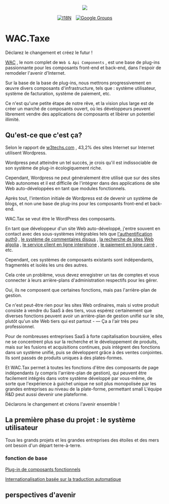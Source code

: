 <p align="center"><a href="https://wac.tax"><img src="https://cdn.jsdelivr.net/gh/wactax/img/logo.svg"/></a></p><p align="center"><a href="https://github.com/wactax/wac.tax/blob/main/doc/README.md#readme"><img alt="I18N" src="https://cdn.jsdelivr.net/gh/wactax/img/t.svg"/></a>　<a href="https://groups.google.com/u/2/g/wactax"><img alt="Google Groups" src="https://cdn.jsdelivr.net/gh/wactax/img/g-groups.svg"/></a></p>

# WAC.Taxe

Déclarez le changement et créez le futur !

[WAC](https://wac.tax) , le nom complet de `Web & Api Components` , est une base de plug-ins passionnante pour les composants front-end et back-end, dans l'espoir de remodeler l'avenir d'Internet.

Sur la base de la base de plug-ins, nous mettrons progressivement en œuvre divers composants d'infrastructure, tels que : système utilisateur, système de facturation, système de paiement, etc.

Ce n'est qu'une petite étape de notre rêve, et la vision plus large est de créer un marché de composants ouvert, où les développeurs peuvent librement vendre des applications de composants et libérer un potentiel illimité.

## Qu'est-ce que c'est ça?

Selon le rapport de [w3techs.com](https://w3techs.com/technologies/details/cm-wordpress) , 43,2% des sites Internet sur Internet utilisent Wordpress.

Wordpress peut atteindre un tel succès, je crois qu'il est indissociable de son système de plug-in écologiquement riche.

Cependant, Wordpress ne peut généralement être utilisé que sur des sites Web autonomes et il est difficile de l'intégrer dans des applications de site Web auto-développées en tant que modules fonctionnels.

Après tout, l'intention initiale de Wordpress est de devenir un système de blogs, et non une base de plug-ins pour les composants front-end et back-end.

WAC.Tax se veut être le WordPress des composants.

En tant que développeur d'un site Web auto-développé, j'entre souvent en contact avec des sous-systèmes intégrables tels que [l'authentification auth0](https://auth0.com) , [le système de commentaires disqus](https://disqus.com) , [la recherche de sites Web algolia](https://www.algolia.com) , [le service client en ligne interphone](https://www.intercom.com) , [le paiement en ligne carré](https://developer.squareup.com/docs/web-payments/overview) , etc.

Cependant, ces systèmes de composants existants sont indépendants, fragmentés et isolés les uns des autres.

Cela crée un problème, vous devez enregistrer un tas de comptes et vous connecter à leurs arrière-plans d'administration respectifs pour les gérer.

Oui, ils ne composent que certaines fonctions, mais pas l'arrière-plan de gestion.

Ce n'est peut-être rien pour les sites Web ordinaires, mais si votre produit consiste à vendre du SaaS à des tiers, vous espérez certainement que diverses fonctions peuvent avoir un arrière-plan de gestion unifié sur le site, plutôt qu'un site Web tiers qui est partout - — Ça a l'air très peu professionnel.

Pour de nombreuses entreprises SaaS à forte capitalisation boursière, elles ne se concentrent plus sur la recherche et le développement de produits, mais sur les fusions et acquisitions continues, puis intègrent des fonctions dans un système unifié, puis se développent grâce à des ventes conjointes. Ils sont passés de produits uniques à des plates-formes.

Et WAC.Tax permet à toutes les fonctions d'être des composants de page indépendants (y compris l'arrière-plan de gestion), qui peuvent être facilement intégrés dans votre système développé par vous-même, de sorte que l'expérience à guichet unique ne soit plus monopolisée par les grandes entreprises au niveau de la plate-forme, permettant small L'équipe R&D peut aussi devenir une plateforme.

Déclarons le changement et créons l'avenir ensemble !

## La première phase du projet : le système utilisateur

Tous les grands projets et les grandes entreprises des étoiles et des mers ont besoin d'un départ terre-à-terre.

### fonction de base

[Plug-in de composants fonctionnels](./pkg.md)

[Internationalisation basée sur la traduction automatique](./i18n.md)

## perspectives d'avenir
